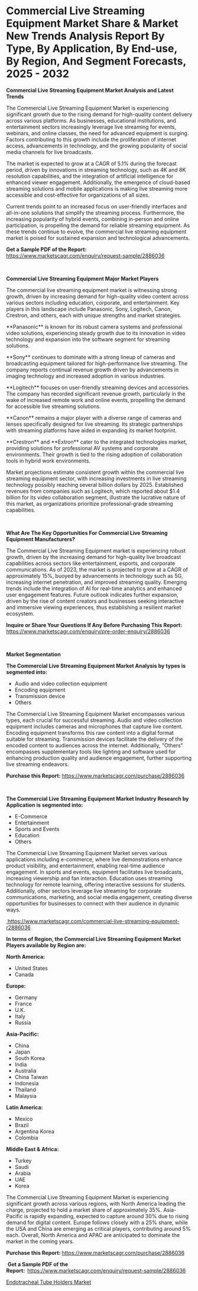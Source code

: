 <p><h1>Commercial Live Streaming Equipment Market Share & Market New Trends Analysis Report By Type, By Application, By End-use, By Region, And Segment Forecasts, 2025 - 2032</h1></p><p><strong>Commercial Live Streaming Equipment Market Analysis and Latest Trends</strong></p>
<p><p>The Commercial Live Streaming Equipment Market is experiencing significant growth due to the rising demand for high-quality content delivery across various platforms. As businesses, educational institutions, and entertainment sectors increasingly leverage live streaming for events, webinars, and online classes, the need for advanced equipment is surging. Factors contributing to this growth include the proliferation of internet access, advancements in technology, and the growing popularity of social media channels for live broadcasts.</p><p>The market is expected to grow at a CAGR of 5.1% during the forecast period, driven by innovations in streaming technology, such as 4K and 8K resolution capabilities, and the integration of artificial intelligence for enhanced viewer engagement. Additionally, the emergence of cloud-based streaming solutions and mobile applications is making live streaming more accessible and cost-effective for organizations of all sizes.</p><p>Current trends point to an increased focus on user-friendly interfaces and all-in-one solutions that simplify the streaming process. Furthermore, the increasing popularity of hybrid events, combining in-person and online participation, is propelling the demand for reliable streaming equipment. As these trends continue to evolve, the commercial live streaming equipment market is poised for sustained expansion and technological advancements.</p></p>
<p><strong>Get a Sample PDF of the Report:&nbsp;</strong> <a href="https://www.marketscagr.com/enquiry/request-sample/2886036?utm_campaign=1166&utm_medium=2&utm_source=Github&utm_content=ia&utm_term=13032025&utm_id=commercial-live-streaming-equipment">https://www.marketscagr.com/enquiry/request-sample/2886036</a></p>
<p>&nbsp;</p>
<p><strong>Commercial Live Streaming Equipment Major Market Players</strong></p>
<p><p>The commercial live streaming equipment market is witnessing strong growth, driven by increasing demand for high-quality video content across various sectors including education, corporate, and entertainment. Key players in this landscape include Panasonic, Sony, Logitech, Canon, Crestron, and others, each with unique strengths and market strategies.</p><p>**Panasonic** is known for its robust camera systems and professional video solutions, experiencing steady growth due to its innovation in video technology and expansion into the software segment for streaming solutions.</p><p>**Sony** continues to dominate with a strong lineup of cameras and broadcasting equipment tailored for high-performance live streaming. The company reports continual revenue growth driven by advancements in imaging technology and increased adoption in various industries.</p><p>**Logitech** focuses on user-friendly streaming devices and accessories. The company has recorded significant revenue growth, particularly in the wake of increased remote work and online events, propelling the demand for accessible live streaming solutions.</p><p>**Canon** remains a major player with a diverse range of cameras and lenses specifically designed for live streaming. Its strategic partnerships with streaming platforms have aided in expanding its market footprint.</p><p>**Crestron** and **Extron** cater to the integrated technologies market, providing solutions for professional AV systems and corporate environments. Their growth is tied to the rising adoption of collaboration tools in hybrid work environments.</p><p>Market projections estimate consistent growth within the commercial live streaming equipment sector, with increasing investments in live streaming technology possibly reaching several billion dollars by 2025. Established revenues from companies such as Logitech, which reported about $1.4 billion for its video collaboration segment, illustrate the lucrative nature of this market, as organizations prioritize professional-grade streaming capabilities.</p></p>
<p>&nbsp;</p>
<p><strong>What Are The Key Opportunities For Commercial Live Streaming Equipment Manufacturers?</strong></p>
<p><p>The Commercial Live Streaming Equipment market is experiencing robust growth, driven by the increasing demand for high-quality live broadcast capabilities across sectors like entertainment, esports, and corporate communications. As of 2023, the market is projected to grow at a CAGR of approximately 15%, buoyed by advancements in technology such as 5G, increasing internet penetration, and improved streaming quality. Emerging trends include the integration of AI for real-time analytics and enhanced user engagement features. Future outlook indicates further expansion, driven by the rise of content creators and businesses seeking interactive and immersive viewing experiences, thus establishing a resilient market ecosystem.</p></p>
<p><strong>Inquire or Share Your Questions If Any Before Purchasing This Report:</strong> <a href="https://www.marketscagr.com/enquiry/pre-order-enquiry/2886036?utm_campaign=1166&utm_medium=2&utm_source=Github&utm_content=ia&utm_term=13032025&utm_id=commercial-live-streaming-equipment">https://www.marketscagr.com/enquiry/pre-order-enquiry/2886036</a></p>
<p>&nbsp;</p>
<p><strong>Market Segmentation</strong></p>
<p><strong>The Commercial Live Streaming Equipment Market Analysis by types is segmented into:</strong></p>
<p><ul><li>Audio and video collection equipment</li><li>Encoding equipment</li><li>Transmission device</li><li>Others</li></ul></p>
<p><p>The Commercial Live Streaming Equipment Market encompasses various types, each crucial for successful streaming. Audio and video collection equipment includes cameras and microphones that capture live content. Encoding equipment transforms this raw content into a digital format suitable for streaming. Transmission devices facilitate the delivery of the encoded content to audiences across the internet. Additionally, "Others" encompasses supplementary tools like lighting and software used for enhancing production quality and audience engagement, further supporting live streaming endeavors.</p></p>
<p><strong>Purchase this Report:&nbsp;</strong><a href="https://www.marketscagr.com/purchase/2886036?utm_campaign=1166&utm_medium=2&utm_source=Github&utm_content=ia&utm_term=13032025&utm_id=commercial-live-streaming-equipment">https://www.marketscagr.com/purchase/2886036</a></p>
<p>&nbsp;</p>
<p><strong>The Commercial Live Streaming Equipment Market Industry Research by Application is segmented into:</strong></p>
<p><ul><li>E-Commerce</li><li>Entertainment</li><li>Sports and Events</li><li>Education</li><li>Others</li></ul></p>
<p><p>The Commercial Live Streaming Equipment Market serves various applications including e-commerce, where live demonstrations enhance product visibility, and entertainment, enabling real-time audience engagement. In sports and events, equipment facilitates live broadcasts, increasing viewership and fan interaction. Education uses streaming technology for remote learning, offering interactive sessions for students. Additionally, other sectors leverage live streaming for corporate communications, marketing, and social media engagement, creating diverse opportunities for businesses to connect with their audience in dynamic ways.</p></p>
<p><a href="https://www.marketscagr.com/commercial-live-streaming-equipment-r2886036?utm_campaign=1166&utm_medium=2&utm_source=Github&utm_content=ia&utm_term=13032025&utm_id=commercial-live-streaming-equipment">&nbsp;https://www.marketscagr.com/commercial-live-streaming-equipment-r2886036</a></p>
<p><strong>In terms of Region, the Commercial Live Streaming Equipment Market Players available by Region are:</strong></p>
<p>
    <p> <strong> North America: </strong>
        <ul>
            <li>United States</li>
            <li>Canada</li>
        </ul>
        </p> 
    <p> <strong> Europe: </strong>
        <ul>
            <li>Germany</li>
            <li>France</li>
            <li>U.K.</li>
            <li>Italy</li>
            <li>Russia</li>
        </ul>
        </p> 
    <p> <strong> Asia-Pacific: </strong>
        <ul>
            <li>China</li>
            <li>Japan</li>
            <li>South Korea</li>
            <li>India</li>
            <li>Australia</li>
            <li>China Taiwan</li>
            <li>Indonesia</li>
            <li>Thailand</li>
            <li>Malaysia</li>
        </ul>
        </p> 
    <p> <strong> Latin America: </strong>
        <ul>
            <li>Mexico</li>
            <li>Brazil</li>
            <li>Argentina Korea</li>
            <li>Colombia</li>
        </ul>
        </p> 
    <p> <strong> Middle East & Africa: </strong>
        <ul>
            <li>Turkey</li>
            <li>Saudi</li>
            <li>Arabia</li>
            <li>UAE</li>
            <li>Korea</li>
        </ul>
    </p>
    </p>
<p><p>The Commercial Live Streaming Equipment Market is experiencing significant growth across various regions, with North America leading the charge, projected to hold a market share of approximately 35%. Asia-Pacific is rapidly expanding, expected to capture around 30% due to rising demand for digital content. Europe follows closely with a 25% share, while the USA and China are emerging as critical players, contributing around 5% each. Overall, North America and APAC are anticipated to dominate the market in the coming years.</p></p>
<p><strong>Purchase this Report: </strong><a href="https://www.marketscagr.com/purchase/2886036?utm_campaign=1166&utm_medium=2&utm_source=Github&utm_content=ia&utm_term=13032025&utm_id=commercial-live-streaming-equipment">https://www.marketscagr.com/purchase/2886036</a></p>
<p>&nbsp;<strong>Get a Sample PDF of the Report:&nbsp;&nbsp;</strong><a href="https://www.marketscagr.com/enquiry/request-sample/2886036?utm_campaign=1166&utm_medium=2&utm_source=Github&utm_content=ia&utm_term=13032025&utm_id=commercial-live-streaming-equipment">https://www.marketscagr.com/enquiry/request-sample/2886036</a></p>
<p><strong></strong></p>
<p><p><a href="https://github.com/castoriffic/Market-Research-Report-List-6/blob/main/endotracheal-tube-holders-market.md?utm_campaign=1166&utm_medium=2&utm_source=Github&utm_content=ia&utm_term=13032025&utm_id=commercial-live-streaming-equipment">Endotracheal Tube Holders Market</a></p></p>